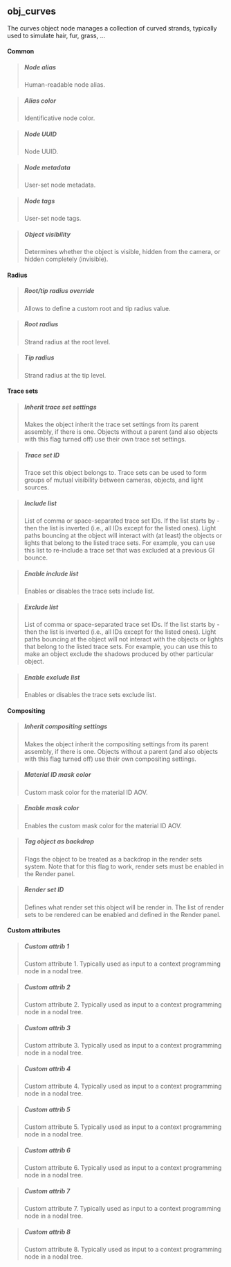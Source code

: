## **obj_curves**

The curves object node manages a collection of curved strands, typically used to simulate hair, fur, grass, ...
#### Common

> ##### Node alias
> Human-readable node alias.

> ##### Alias color
> Identificative node color.

> ##### Node UUID
> Node UUID.

> ##### Node metadata
> User-set node metadata.

> ##### Node tags
> User-set node tags.

> ##### Object visibility
> Determines whether the object is visible, hidden from the camera, or hidden completely (invisible).

#### Radius

> ##### Root/tip radius override
> Allows to define a custom root and tip radius value.

> ##### Root radius
> Strand radius at the root level.

> ##### Tip radius
> Strand radius at the tip level.

#### Trace sets

> ##### Inherit trace set settings
> Makes the object inherit the trace set settings from its parent assembly, if there is one. Objects without a parent (and also objects with this flag turned off) use their own trace set settings.

> ##### Trace set ID
> Trace set this object belongs to. Trace sets can be used to form groups of mutual visibility between cameras, objects, and light sources.

> ##### Include list
> List of comma or space-separated trace set IDs. If the list starts by - then the list is inverted (i.e., all IDs except for the listed ones). Light paths bouncing at the object will interact with (at least) the objects or lights that belong to the listed trace sets. For example, you can use this list to re-include a trace set that was excluded at a previous GI bounce.

> ##### Enable include list
> Enables or disables the trace sets include list.

> ##### Exclude list
> List of comma or space-separated trace set IDs. If the list starts by - then the list is inverted (i.e., all IDs except for the listed ones). Light paths bouncing at the object will not interact with the objects or lights that belong to the listed trace sets. For example, you can use this to make an object exclude the shadows produced by other particular object.

> ##### Enable exclude list
> Enables or disables the trace sets exclude list.

#### Compositing

> ##### Inherit compositing settings
> Makes the object inherit the compositing settings from its parent assembly, if there is one. Objects without a parent (and also objects with this flag turned off) use their own compositing settings.

> ##### Material ID mask color
> Custom mask color for the material ID AOV.

> ##### Enable mask color
> Enables the custom mask color for the material ID AOV.

> ##### Tag object as backdrop
> Flags the object to be treated as a backdrop in the render sets system. Note that for this flag to work, render sets must be enabled in the Render panel.

> ##### Render set ID
> Defines what render set this object will be render in. The list of render sets to be rendered can be enabled and defined in the Render panel.

#### Custom attributes

> ##### Custom attrib 1
> Custom attribute 1. Typically used as input to a context programming node in a nodal tree.

> ##### Custom attrib 2
> Custom attribute 2. Typically used as input to a context programming node in a nodal tree.

> ##### Custom attrib 3
> Custom attribute 3. Typically used as input to a context programming node in a nodal tree.

> ##### Custom attrib 4
> Custom attribute 4. Typically used as input to a context programming node in a nodal tree.

> ##### Custom attrib 5
> Custom attribute 5. Typically used as input to a context programming node in a nodal tree.

> ##### Custom attrib 6
> Custom attribute 6. Typically used as input to a context programming node in a nodal tree.

> ##### Custom attrib 7
> Custom attribute 7. Typically used as input to a context programming node in a nodal tree.

> ##### Custom attrib 8
> Custom attribute 8. Typically used as input to a context programming node in a nodal tree.

